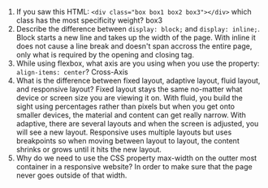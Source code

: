 <!-- Answers to the Self Study Questions go here -->

1. If you saw this HTML: `<div class="box box1 box2 box3"></div>` which class has the most specificity weight? box3
2. Describe the difference between `display: block;` and `display: inline;`. Block starts a new line and takes up the width of the page.  With inline it does not cause a line break and doesn't span accross the entire page, only what is required by the opening and closing tag.  
3. While using flexbox, what axis are you using when you use the property: `align-items: center`? Cross-Axis
4. What is the difference between fixed layout, adaptive layout, fluid layout, and responsive layout? Fixed layout stays the same no-matter what device or screen size you are viewing it on.  With fluid, you build the sight using percentages rather than pixels but when you get onto smaller devices, the material and content can get really narrow.  With adaptive, there are several layouts and when the screen is adjusted, you will see a new layout.  Responsive uses multiple layouts but uses breakpoints so when moving between layout to layout, the content shrinks or grows until it hits the new layout.  
5. Why do we need to use the CSS property max-width on the outter most container in a responsive website? In order to make sure that the page never goes outside of that width.  
